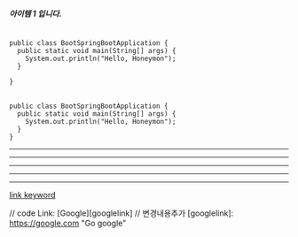 ##### 아이템 1 입니다.

<pre>
<code>
public class BootSpringBootApplication {
  public static void main(String[] args) {
    System.out.println("Hello, Honeymon");
  }

}
</code>
</pre>

```
public class BootSpringBootApplication {
  public static void main(String[] args) {
    System.out.println("Hello, Honeymon");
  }
}
```

* * *

***

*****

- - -

---------------------------------------

[link keyword][id]

[id]: URL "Optional Title here"

// code
Link: [Google][googlelink]
// 변경내용추가
[googlelink]: https://google.com "Go google"